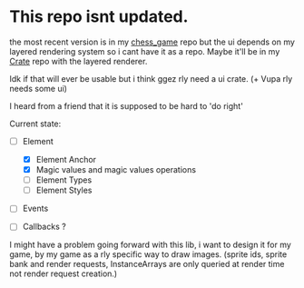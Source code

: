 # This repo isnt updated.
the most recent version is in my [chess_game](github.com/bowarc/chess_game) repo but the ui depends on my layered rendering system so i cant have it as a repo.
Maybe it'll be in my [Crate](github.com/bowarc/Crates) repo with the layered renderer.

Idk if that will ever be usable but i think ggez rly need a ui crate. (+ Vupa rly needs some ui)

I heard from a friend that it is supposed to be hard to 'do right'


Current state:  
- [ ] Element
    - [x] Element Anchor
    - [x] Magic values and magic values operations 
    - [ ] Element Types
    - [ ] Element Styles
- [ ] Events
- [ ] Callbacks ? 




I might have a problem going forward with this lib, i want to design it for my game, by my game as a rly specific way to draw images.
(sprite ids, sprite bank and render requests, InstanceArrays are only queried at render time not render request creation.)